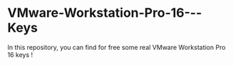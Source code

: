 # VMware-Workstation-Pro-16---Keys
In this repository, you can find for free some real VMware Workstation Pro 16 keys !
